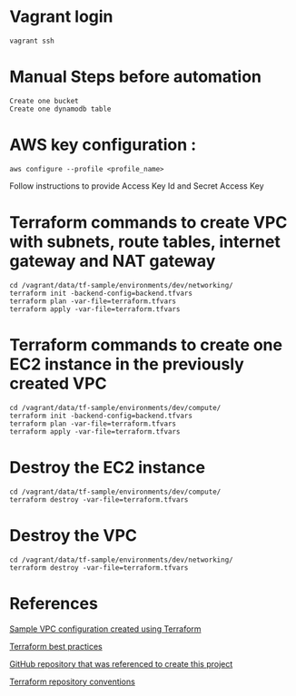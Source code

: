# Vagrant login
    vagrant ssh

# Manual Steps before automation
    Create one bucket 
    Create one dynamodb table
# AWS key configuration :
    aws configure --profile <profile_name>
Follow instructions to provide Access Key Id and Secret Access Key

# Terraform commands to create VPC with subnets, route tables, internet gateway and NAT gateway
    cd /vagrant/data/tf-sample/environments/dev/networking/
    terraform init -backend-config=backend.tfvars
    terraform plan -var-file=terraform.tfvars
    terraform apply -var-file=terraform.tfvars

# Terraform commands to create one EC2 instance in the previously created VPC
    cd /vagrant/data/tf-sample/environments/dev/compute/
    terraform init -backend-config=backend.tfvars
    terraform plan -var-file=terraform.tfvars
    terraform apply -var-file=terraform.tfvars

# Destroy the EC2 instance
    cd /vagrant/data/tf-sample/environments/dev/compute/
    terraform destroy -var-file=terraform.tfvars

# Destroy the VPC
    cd /vagrant/data/tf-sample/environments/dev/networking/
    terraform destroy -var-file=terraform.tfvars

# References

[Sample VPC configuration created using Terraform](https://nickcharlton.net/posts/terraform-aws-vpc.html)

[Terraform best practices](https://github.com/BWITS/terraform-best-practices)

[GitHub repository that was referenced to create this project](https://github.com/contino/terraform-learn/tree/master/aws)

[Terraform repository conventions](https://www.terraform.io/docs/enterprise/workspaces/repo-structure.html) 
